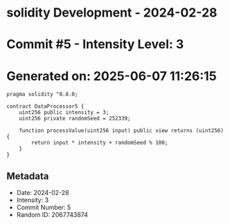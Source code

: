 ﻿# solidity Development - 2024-02-28
# Commit #5 - Intensity Level: 3
# Generated on: 2025-06-07 11:26:15
```solidity
pragma solidity ^0.8.0;

contract DataProcessor5 {
    uint256 public intensity = 3;
    uint256 private randomSeed = 252339;

    function processValue(uint256 input) public view returns (uint256) {
        return input * intensity + randomSeed % 100;
    }
}
```
## Metadata
- Date: 2024-02-28
- Intensity: 3
- Commit Number: 5
- Random ID: 2067743874
